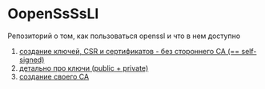 # OopenSsSsLl

Репозиторий о том, как пользоваться openssl и что в нем доступно<br>
1. [создание ключей, CSR и сертификатов - без стороннего CA (== self-signed)](1/)
2. [детально про ключи (public + private)](2/)
3. [создание своего CA](3/)

